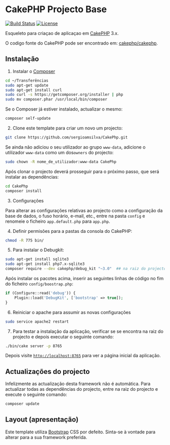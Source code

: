 # CakePHP Projecto Base

[![Build Status](https://img.shields.io/travis/cakephp/app/master.svg?style=flat-square)](https://travis-ci.org/cakephp/app)
[![License](https://img.shields.io/packagist/l/cakephp/app.svg?style=flat-square)](https://packagist.org/packages/cakephp/app)

Esqueleto para criaçao de aplicaçao em [CakePHP](https://cakephp.org) 3.x.

O codigo fonte do CakePHP pode ser encontrado em: [cakephp/cakephp](https://github.com/cakephp/cakephp).

## Instalação

1. Instalar o [Composer](https://getcomposer.org/doc/00-intro.md)

```bash
cd ~/Transferências
sudo apt-get update
sudo apt-get install curl
sudo curl -s https://getcomposer.org/installer | php
sudo mv composer.phar /usr/local/bin/composer
```

Se o Composer já estiver instalado, actualizar o mesmo:

```bash
composer self-update
```

2. Clone este template para criar um novo um projecto:

```bash
git clone https://github.com/sergioamsilva/CakePhp.git
```

Se ainda não adiciou o seu utilizador ao grupo `www-data`, adicione o utilizador `www-data` como um dos`owners`
do projecto:

```bash
sudo chown -R nome_de_utilizador:www-data CakePhp
```

Após clonar o projecto deverá prosseguir para o próximo passo, que será instalar as dependências:

```bash
cd CakePhp
composer install
```

3. Configurações

Para alterar as configurações relativas ao projecto como a configuração da base de dados, o fuso horário,
e-mail, etc., entre na pasta `config` e renomeie o ficheiro `app.default.php` para `app.php`.

4. Definir permisões para a pastas da consola do CakePHP:

```bash
chmod -R 775 bin/
```

5. Para instalar o Debugkit:

```bash
sudo apt-get install sqlite3
sudo apt-get install php7.x-sqlite3
composer require --dev cakephp/debug_kit "~3.0"  ## na raiz do projecto
```
Após instalar os pacotes acima, inserir as seguintes linhas de código no fim do ficheiro `config/boostrap.php`:

```php
if (Configure::read('debug')) {
    Plugin::load('DebugKit', ['bootstrap' => true]);
}
```

6. Reiniciar o apache para assumir as novas configurações

```bash
sudo service apache2 restart
```

7. Para testar a instalação da aplicação, verificar se se encontra na raiz do projecto e 
depois executar o seguinte comando:

```bash
./bin/cake server -p 8765
```

Depois visite [`http://localhost:8765`](http://localhost:8765) para ver a página inicial da aplicação.

## Actualizações do projecto

Infelizmente as actualização desta framework não é automática. Para actualizar todas as dependências do
projecto, entre na raiz do projecto e execute o seguinte comando:

```bash
composer update
```

## Layout (apresentação)

Este template utiliza [Bootstrap](http://getbootstrap.com/) CSS por defeito. Sinta-se à vontade para alterar
para a sua framework preferida.
